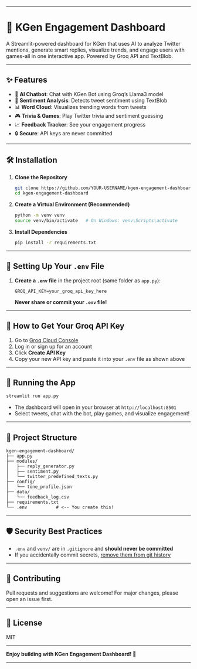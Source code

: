 
---

# 🚀 KGen Engagement Dashboard

A Streamlit-powered dashboard for KGen that uses AI to analyze Twitter mentions, generate smart replies, visualize trends, and engage users with games-all in one interactive app. Powered by Groq API and TextBlob.

---

## ✨ Features

- 🤖 **AI Chatbot**: Chat with KGen Bot using Groq’s Llama3 model  
- 🧠 **Sentiment Analysis**: Detects tweet sentiment using TextBlob  
- 📊 **Word Cloud**: Visualizes trending words from tweets  
- 🎮 **Trivia & Games**: Play Twitter trivia and sentiment guessing  
- 📈 **Feedback Tracker**: See your engagement progress  
- 🔒 **Secure**: API keys are never committed

---

## 🛠️ Installation

1. **Clone the Repository**
   ```bash
   git clone https://github.com/YOUR-USERNAME/kgen-engagement-dashboard.git
   cd kgen-engagement-dashboard
   ```

2. **Create a Virtual Environment (Recommended)**
   ```bash
   python -m venv venv
   source venv/bin/activate   # On Windows: venv\Scripts\activate
   ```

3. **Install Dependencies**
   ```bash
   pip install -r requirements.txt
   ```

---

## 🔑 Setting Up Your `.env` File

1. **Create a `.env` file** in the project root (same folder as `app.py`):

   ```
   GROQ_API_KEY=your_groq_api_key_here
   ```

   **Never share or commit your `.env` file!**

---

## 📝 How to Get Your Groq API Key

1. Go to [Groq Cloud Console](https://console.groq.com/keys)
2. Log in or sign up for an account
3. Click **Create API Key**
4. Copy your new API key and paste it into your `.env` file as shown above

---

## 🚦 Running the App

```bash
streamlit run app.py
```

- The dashboard will open in your browser at `http://localhost:8501`
- Select tweets, chat with the bot, play games, and visualize engagement!

---

## 🧩 Project Structure

```
kgen-engagement-dashboard/
├── app.py
├── modules/
│   ├── reply_generator.py
│   ├── sentiment.py
│   └── twitter_predefined_texts.py
├── config/
│   └── tone_profile.json
├── data/
│   └── feedback_log.csv
├── requirements.txt
└── .env           # <-- You create this!
```

---

## 🛡️ Security Best Practices

- `.env` and `venv/` are in `.gitignore` and **should never be committed**
- If you accidentally commit secrets, [remove them from git history](https://docs.github.com/en/authentication/keeping-your-account-and-data-secure/removing-sensitive-data-from-a-repository)

---

## 🤝 Contributing

Pull requests and suggestions are welcome! For major changes, please open an issue first.

---

## 📄 License

MIT

---

**Enjoy building with KGen Engagement Dashboard! 🚀**

---

